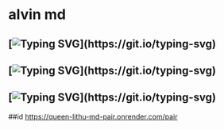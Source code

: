 # alvin md
##  [![Typing SVG](https://readme-typing-svg.herokuapp.com?font=Rockstar-ExtraBold&color=F33A6A&lines=𝐀𝐋𝐕𝐈𝐍╺+𝐌𝐃+𝐁𝐎𝐓+🧸;)](https://git.io/typing-svg)
## [![Typing SVG](https://readme-typing-svg.herokuapp.com?font=Rockstar-ExtraBold&color=F33A6A&lines=🙊+𝐖𝐄𝐋𝐂𝐎𝐌𝐄+𝐓𝐎+𝐀𝐋𝐕𝐈𝐍╺+𝐌𝐃+𝐁𝐎𝐓+🙊.;)](https://git.io/typing-svg)
## [![Typing SVG](https://readme-typing-svg.herokuapp.com?font=Rockstar-ExtraBold&color=F33A6A&lines=සුරංග+බබා+වැඩ්ඩෙක්+😓🤌......;)](https://git.io/typing-svg)

##id  https://queen-lithu-md-pair.onrender.com/pair
